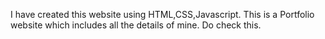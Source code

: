I have created this website using HTML,CSS,Javascript.
This is a Portfolio website which includes all the details of mine.
Do check this.
